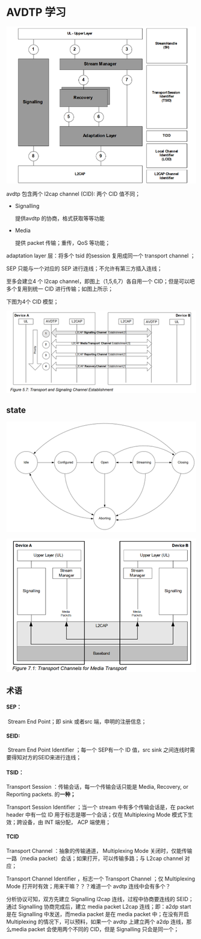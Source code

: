 # AVDTP 学习

![image-20200324224451371](avdtp.assets/image-20200324224451371.png)

avdtp 包含两个 l2cap channel (CID): 两个 CID 值不同；

- Signalling  

  提供avdtp 的协商，格式获取等等功能

- Media

  提供 packet 传输；重传，QoS 等功能；

adaptation layer 层：将多个 tsid 的session 复用成同一个  transport channel  ；

SEP 只能与一个对应的 SEP  进行连线；不允许有第三方插入连线；

至多会建立4 个 l2cap channel，即图上（1,5,6,7）各自用一个  CID；但是可以吧多个复用到统一 CID 进行传输；如图上所示；

下图为4个 CID 模型；

![image-20200324232054435](avdtp.assets/image-20200324232054435.png)



## state

![image-20200324233159427](avdtp.assets/image-20200324233159427.png)



![image-20200324233915010](avdtp.assets/image-20200324233915010.png)

## 术语

####  SEP： 

​	Stream End Point；即 sink 或者src 端，申明的注册信息；

####  SEID:   

​	Stream End Point Identifier ；每一个 SEP有一个 ID 值，src sink 之间连线时需要得知对方的SEID来进行连线；

#### TSID：

  Transport Session ：传输会话，每一个传输会话只能是   Media, Recovery, or Reporting packets. 的**一种；**

  Transport Session Identifier ；当一个 stream 中有多个传输会话是，在 packet header 中有一位 ID 用于标志是哪一个会话；仅在   Multiplexing Mode   模式下生效；跨设备，由 INT 端分配， ACP 端使用；

#### TCID  

  Transport Channel  ：抽象的传输通道， Multiplexing Mode 关闭时，仅能传输一路（media packet）会话；如果打开，可以传输多路；与 L2cap channel 对应；

  Transport Channel Identifier ，标志一个 Transport Channel ；仅 Multiplexing Mode 打开时有效；用来干嘛？？？难道一个 avdtp 连线中会有多个？





分析协议可知，双方先建立 Signalling  l2cap 连线，过程中协商要连线的 SEID；通过 Signalling  协商完成后，建立 media packet  L2cap 连线；即：a2dp start 是在 Signalling  中发送，而media packet 是在 media packet 中；在没有开启Multiplexing  的情况下，可以预料，如果一个 avdtp 上建立两个 a2dp 连线，那么media packet 会使用两个不同的 CID，但是 Signalling  只会是同一个；



